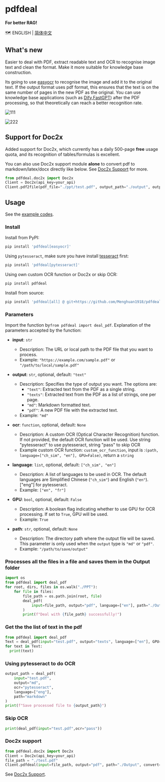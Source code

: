# pdfdeal

**For better RAG!**


🗺️ ENGLISH | [简体中文](README_CN.md)

## What's new

Easier to deal with PDF, extract readable text and OCR to recognise image text and clean the format. Make it more suitable for knowledge base construction.

Its going to use [easyocr](https://github.com/JaidedAI/EasyOCR) to recognise the image and add it to the original text. If the output format uses pdf format, this ensures that the text is on the same number of pages in the new PDF as the original. You can use knowledge base applications (such as [Dify](https://github.com/langgenius/dify),[FastGPT](https://github.com/labring/FastGPT)) after the PDF processing, so that theoretically can reach a better recognition rate.

![111](https://github.com/Menghuan1918/pdfdeal/assets/122662527/58155389-f846-41fd-9314-1cd86282e66a)

![222](https://github.com/Menghuan1918/pdfdeal/assets/122662527/457036e8-9d78-458a-8a48-763bd33e95f9)

## Support for Doc2x

Added support for Doc2x, which currently has a daily 500-page **free** usage quota, and its recognition of tables/formulas is excellent. 

You can also use Doc2x support module **alone** to convert pdf to markdown/latex/docx directly like below. See [Doc2x Support](./docs/doc2x.md) for more.

```python
from pdfdeal.doc2x import Doc2x
Client = Doc2x(api_key=your_api)
Client.pdf2file(pdf_file="./ppt/test.pdf", output_path="./output", output_format="md_dollar", ocr=True)
```

## Usage
See the [example codes](https://github.com/Menghuan1918/pdfdeal?tab=readme-ov-file#processes-all-the-files-in-a-file-and-saves-them-in-the-output-folder).

### Install
Install from PyPI:

```bash
pip install 'pdfdeal[easyocr]'
```

Using `pytesseract`, make sure you have install [tesseract](https://github.com/tesseract-ocr/tesseract) first:

```bash
pip install 'pdfdeal[pytesseract]'
```

Using own custom OCR function or Doc2x or skip OCR:

```bash
pip install pdfdeal
```

Install from source:

```bash
pip install 'pdfdeal[all] @ git+https://github.com/Menghuan1918/pdfdeal.git'
```

### Parameters
Import the function by`from pdfdeal import deal_pdf`. Explanation of the parameters accepted by the function:

- **input**: `str`
  - Description: The URL or local path to the PDF file that you want to process.
  - Example: `"https://example.com/sample.pdf"` or `"/path/to/local/sample.pdf"`

- **output**: `str`, optional, default: `"text"`
  - Description: Specifies the type of output you want. The options are:
    - `"text"`: Extracted text from the PDF as a single string.
    - `"texts"`: Extracted text from the PDF as a list of strings, one per page.
    - `"md"`: Markdown formatted text.
    - `"pdf"`: A new PDF file with the extracted text.
  - Example: `"md"`

- **ocr**: `function`, optional, default: `None`
  - Description: A custom OCR (Optical Character Recognition) function. If not provided, the default OCR function will be used. Use string "pytesseract" to use pytesseract, string "pass" to skip OCR
  - Example custom OCR function: `custom_ocr_function`, input is :`(path, language=["ch_sim", "en"], GPU=False)`, return a `string`


- **language**: `list`, optional, default: `["ch_sim", "en"]`
  - Description: A list of languages to be used in OCR. The default languages are Simplified Chinese (`"ch_sim"`) and English (`"en"`). ["eng"] for pytesseract.
  - Example: `["en", "fr"]`

- **GPU**: `bool`, optional, default: `False`
  - Description: A boolean flag indicating whether to use GPU for OCR processing. If set to `True`, GPU will be used.
  - Example: `True`

- **path**: `str`, optional, default: `None`
  - Description: The directory path where the output file will be saved. This parameter is only used when the `output` type is `"md"` or `"pdf"`.
  - Example: `"/path/to/save/output"`

### Processes all the files in a file and saves them in the Output folder

```python
import os
from pdfdeal import deal_pdf
for root, dirs, files in os.walk("./PPT"):
    for file in files:
        file_path = os.path.join(root, file)
        deal_pdf(
            input=file_path, output="pdf", language=["en"], path="./Output", GPU=True
        )
        print(f"Deal with {file_path} successfully!")
```

### Get the the list of text in the pdf

```python
from pdfdeal import deal_pdf
Text = deal_pdf(input="test.pdf", output="texts", language=["en"], GPU=True)
for text in Text:
  print(text)
```

### Using pytesseract to do OCR

```python
output_path = deal_pdf(
    input="test.pdf",
    output="md",
    ocr="pytesseract",
    language=["eng"],
    path="markdown"
)
print(f"Save processed file to {output_path}")
```

### Skip OCR

```python
print(deal_pdf(input="test.pdf",ocr="pass"))
```

### Doc2x support

```python
from pdfdeal.doc2x import Doc2x
Client = Doc2x(api_key=your_api)
file_path = "./test.pdf"
Client.pdfdeal(input=file_path, output="pdf", path="./Output", convert=True)
```

See [Doc2x Support](./docs/doc2x.md).
